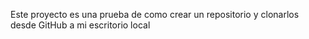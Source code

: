 Este proyecto es una prueba de como crear un repositorio y clonarlos desde GitHub a mi escritorio local